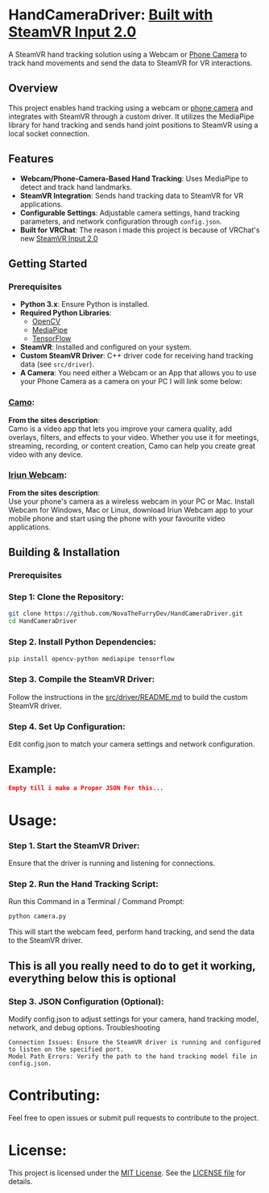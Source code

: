 # HandCameraDriver: [Built with SteamVR Input 2.0](https://docs.vrchat.com/docs/steamvr-input-20#hand-tracking)

A SteamVR hand tracking solution using a Webcam or [Phone Camera](https://reincubate.com/camo/) to track hand movements and send the data to SteamVR for VR interactions.  

## Overview

This project enables hand tracking using a webcam or [phone camera](https://reincubate.com/camo/) and integrates with SteamVR through a custom driver. It utilizes the MediaPipe library for hand tracking and sends hand joint positions to SteamVR using a local socket connection.

## Features

- **Webcam/Phone-Camera-Based Hand Tracking**: Uses MediaPipe to detect and track hand landmarks.
- **SteamVR Integration**: Sends hand tracking data to SteamVR for VR applications.
- **Configurable Settings**: Adjustable camera settings, hand tracking parameters, and network configuration through `config.json`.
- **Built for VRChat**: The reason i made this project is because of VRChat's new [SteamVR Input 2.0](https://docs.vrchat.com/docs/steamvr-input-20#hand-tracking)

## Getting Started

### Prerequisites

- **Python 3.x**: Ensure Python is installed.
- **Required Python Libraries**:
  - [OpenCV](https://pypi.org/project/opencv-python/)
  - [MediaPipe](https://pypi.org/project/mediapipe/)
  - [TensorFlow](https://pypi.org/project/tensorflow/)
- **SteamVR**: Installed and configured on your system.
- **Custom SteamVR Driver**: C++ driver code for receiving hand tracking data (see `src/driver`).
- **A Camera**: You need either a Webcam or an App that allows you to use your Phone Camera as a camera on your PC I will link some below:
### [Camo](https://reincubate.com/camo/):
**From the sites description**:  
Camo is a video app that lets you improve your camera quality, add overlays, filters, and effects to your video. Whether you use it for meetings, streaming, recording, or content creation, Camo can help you create great video with any device.  
### [Iriun Webcam](https://iriun.com/):
**From the sites description**:  
Use your phone's camera as a wireless webcam in your PC or Mac.
Install Webcam for Windows, Mac or Linux, download Iriun Webcam app to your mobile phone and start using the phone with your favourite video applications.

## Building & Installation
### Prerequisites

### Step 1: Clone the Repository:
   ```bash
   git clone https://github.com/NovaTheFurryDev/HandCameraDriver.git
   cd HandCameraDriver
   ```
### Step 2. Install Python Dependencies:
```bash
pip install opencv-python mediapipe tensorflow
```
### Step 3. Compile the SteamVR Driver:
Follow the instructions in the [src/driver/README.md](https://github.com/NovaTheFurryDev/HandCameraDriver/src/driver/README.md) to build the custom SteamVR driver.

### Step 4. Set Up Configuration:
 Edit config.json to match your camera settings and network configuration.  
## Example:
```json
Empty till i make a Proper JSON For this...
```

# Usage:
### Step 1. Start the SteamVR Driver:
 Ensure that the driver is running and listening for connections.
### Step 2. Run the Hand Tracking Script:
Run this Command in a Terminal / Command Prompt:
```bash
python camera.py
```
This will start the webcam feed, perform hand tracking, and send the data to the SteamVR driver.
## This is all you really need to do to get it working, everything below this is optional
### Step 3. JSON Configuration (Optional):

Modify config.json to adjust settings for your camera, hand tracking model, network, and debug options.
Troubleshooting

    Connection Issues: Ensure the SteamVR driver is running and configured to listen on the specified port.
    Model Path Errors: Verify the path to the hand tracking model file in config.json.


# Contributing:

Feel free to open issues or submit pull requests to contribute to the project.

# License:

This project is licensed under the [MIT License](https://github.com/aws/mit-0). See the [LICENSE file](https://github.com/NovaTheFurryDev/HandCameraDriver/blob/main/LICENSE) for details.
